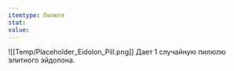 ```yaml
---
itemtype: Пилюля
stat: 
value: 
---
```

![[Temp/Placeholder_Eidolon_Pill.png]]
Дает 1 случайную пилюлю элитного эйдолона.
